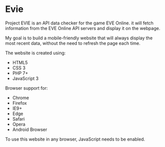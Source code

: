 # Evie

Project EVIE is an API data checker for the game EVE Online. it will fetch information from the EVE Online API servers and display it on the webpage.

My goal is to build a mobile-friendly website that will always display the most recent data, without the need to refresh the page each time. 

The website is created using:
- HTML5
- CSS 3
- PHP 7+
- JavaScript 3


Browser support for:
- Chrome
- Firefox
- IE9+
- Edge
- Safari
- Opera
- Android Browser

To use this website in any browser, JavaScript needs to be enabled.
